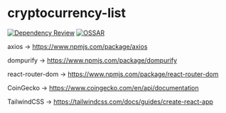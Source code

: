 # cryptocurrency-list

[![Dependency Review](https://github.com/milliorn/cryptocurrency-list/actions/workflows/dependency-review.yml/badge.svg)](https://github.com/milliorn/cryptocurrency-list/actions/workflows/dependency-review.yml)
[![OSSAR](https://github.com/milliorn/cryptocurrency-list/actions/workflows/ossar.yml/badge.svg)](https://github.com/milliorn/cryptocurrency-list/actions/workflows/ossar.yml)

axios -> <https://www.npmjs.com/package/axios>

dompurify -> <https://www.npmjs.com/package/dompurify>

react-router-dom -> <https://www.npmjs.com/package/react-router-dom>

CoinGecko -> <https://www.coingecko.com/en/api/documentation>

TailwindCSS -> <https://tailwindcss.com/docs/guides/create-react-app>

